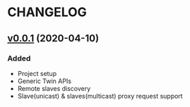 # CHANGELOG

## [v0.0.1](https://github.com/NubeIO/rubix-point-server-master/tree/v0.0.1) (2020-04-10)
### Added
- Project setup
- Generic Twin APIs
- Remote slaves discovery
- Slave(unicast) & slaves(multicast) proxy request support
